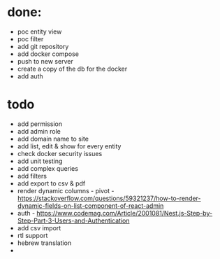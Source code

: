 # done:
* poc entity view
* poc filter
* add git repository
* add docker compose
* push to new server
* create a copy of the db for the docker
* add auth

# todo
* add permission
* add admin role
* add domain name to site
* add list, edit & show for every entity
* check docker security issues
* add unit testing
* add complex queries
* add filters
* add export to csv & pdf
* render dynamic columns - pivot - https://stackoverflow.com/questions/59321237/how-to-render-dynamic-fields-on-list-component-of-react-admin
* auth - https://www.codemag.com/Article/2001081/Nest.js-Step-by-Step-Part-3-Users-and-Authentication
* add csv import
* rtl support
* hebrew translation
* 
